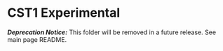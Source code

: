 # CST1 Experimental

***Deprecation Notice:*** This folder will be removed in a future release. See main page README.